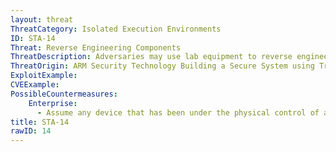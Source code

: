 ```yaml
---
layout: threat
ThreatCategory: Isolated Execution Environments
ID: STA-14
Threat: Reverse Engineering Components
ThreatDescription: Adversaries may use lab equipment to reverse engineer system components.
ThreatOrigin: ARM Security Technology Building a Secure System using TrustZone Technology [^210]
ExploitExample:
CVEExample:
PossibleCountermeasures:
    Enterprise:
      - Assume any device that has been under the physical control of an attacker for any timeframe sufficient to have executed this attack has  been permanently compromised and should be transition to the to end-of-lifecycle.
title: STA-14
rawID: 14
---
```

